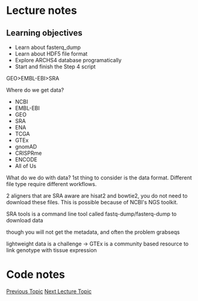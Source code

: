# Lecture notes
## Learning objectives
- Learn about fasterq_dump
- Learn about HDF5 file format
- Explore ARCHS4 database programatically
- Start and finish the Step 4 script

GEO>EMBL-EBI>SRA

Where do we get data? 
- NCBI
- EMBL-EBI
- GEO
- SRA
- ENA
- TCGA
- GTEx
- gnomAD
- CRISPRme
- ENCODE
- All of Us

What do we do with data?
1st thing to consider is the data format. Different file type require different workflows.

2 aligners that are SRA aware are hisat2 and bowtie2, you do not need to download these files. This is possible because of NCBI's NGS toolkit.

SRA tools is a command line tool called fastq-dump/fasterq-dump to download data

though you will not get the metadata, and often the problem
grabseqs

lightweight data is a challenge -> GTEx is a community based resource to link genotype with tissue expression


# Code notes

[Previous Topic](../Lecture07:Explore/Lecture07.md)
[Next Lecture Topic](../Lecture09:Differential/Lecture09.md)